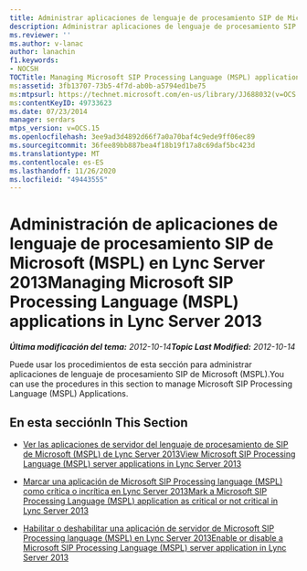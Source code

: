 ```yaml
---
title: Administrar aplicaciones de lenguaje de procesamiento SIP de Microsoft (MSPL)
description: Administrar aplicaciones de lenguaje de procesamiento SIP de Microsoft (MSPL).
ms.reviewer: ''
ms.author: v-lanac
author: lanachin
f1.keywords:
- NOCSH
TOCTitle: Managing Microsoft SIP Processing Language (MSPL) applications
ms:assetid: 3fb13707-73b5-4f7d-ab0b-a5794ed1be75
ms:mtpsurl: https://technet.microsoft.com/en-us/library/JJ688032(v=OCS.15)
ms:contentKeyID: 49733623
ms.date: 07/23/2014
manager: serdars
mtps_version: v=OCS.15
ms.openlocfilehash: 3ee9ad3d4892d66f7a0a70baf4c9ede9ff06ec89
ms.sourcegitcommit: 36fee89bb887bea4f18b19f17a8c69daf5bc423d
ms.translationtype: MT
ms.contentlocale: es-ES
ms.lasthandoff: 11/26/2020
ms.locfileid: "49443555"
---
```

# <a name="managing-microsoft-sip-processing-language-mspl-applications-in-lync-server-2013"></a><span data-ttu-id="e3f2c-103">Administración de aplicaciones de lenguaje de procesamiento SIP de Microsoft (MSPL) en Lync Server 2013</span><span class="sxs-lookup"><span data-stu-id="e3f2c-103">Managing Microsoft SIP Processing Language (MSPL) applications in Lync Server 2013</span></span>

<div data-xmlns="http://www.w3.org/1999/xhtml">

<div class="topic" data-xmlns="http://www.w3.org/1999/xhtml" data-msxsl="urn:schemas-microsoft-com:xslt" data-cs="https://msdn.microsoft.com/">

<div data-asp="https://msdn2.microsoft.com/asp">



</div>

<div id="mainSection">

<div id="mainBody"><span data-ttu-id="e3f2c-104">

<span> </span></span><span class="sxs-lookup"><span data-stu-id="e3f2c-104">

<span> </span></span></span>

<span data-ttu-id="e3f2c-105">_**Última modificación del tema:** 2012-10-14_</span><span class="sxs-lookup"><span data-stu-id="e3f2c-105">_**Topic Last Modified:** 2012-10-14_</span></span>

<span data-ttu-id="e3f2c-106">Puede usar los procedimientos de esta sección para administrar aplicaciones de lenguaje de procesamiento SIP de Microsoft (MSPL).</span><span class="sxs-lookup"><span data-stu-id="e3f2c-106">You can use the procedures in this section to manage Microsoft SIP Processing Language (MSPL) Applications.</span></span>

<div>

## <a name="in-this-section"></a><span data-ttu-id="e3f2c-107">En esta sección</span><span class="sxs-lookup"><span data-stu-id="e3f2c-107">In This Section</span></span>

  - [<span data-ttu-id="e3f2c-108">Ver las aplicaciones de servidor del lenguaje de procesamiento de SIP de Microsoft (MSPL) de Lync Server 2013</span><span class="sxs-lookup"><span data-stu-id="e3f2c-108">View Microsoft SIP Processing Language (MSPL) server applications in Lync Server 2013</span></span>](lync-server-2013-view-microsoft-sip-processing-language-mspl-server-applications.md)

  - [<span data-ttu-id="e3f2c-109">Marcar una aplicación de Microsoft SIP Processing language (MSPL) como crítica o incrítica en Lync Server 2013</span><span class="sxs-lookup"><span data-stu-id="e3f2c-109">Mark a Microsoft SIP Processing Language (MSPL) application as critical or not critical in Lync Server 2013</span></span>](lync-server-2013-mark-a-microsoft-sip-processing-language-mspl-application-as-critical-or-not-critical.md)

  - [<span data-ttu-id="e3f2c-110">Habilitar o deshabilitar una aplicación de servidor de Microsoft SIP Processing language (MSPL) en Lync Server 2013</span><span class="sxs-lookup"><span data-stu-id="e3f2c-110">Enable or disable a Microsoft SIP Processing Language (MSPL) server application in Lync Server 2013</span></span>](lync-server-2013-enable-or-disable-a-microsoft-sip-processing-language-mspl-server-application.md)

<span data-ttu-id="e3f2c-111"></div>

</div>

<span> </span>

</div>

</div>

</span><span class="sxs-lookup"><span data-stu-id="e3f2c-111"></div>

</div>

<span> </span>

</div>

</div>

</span></span></div>

